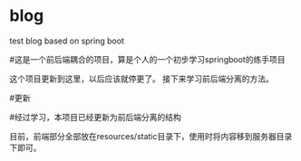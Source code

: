 # blog
test blog based on spring boot

#这是一个前后端耦合的项目，算是个人的一个初步学习springboot的练手项目

这个项目更新到这里，以后应该就停更了。
接下来学习前后端分离的方法。


#更新

#经过学习，本项目已经更新为前后端分离的结构

目前，前端部分全部放在resources/static目录下，使用时将内容移到服务器目录下即可。